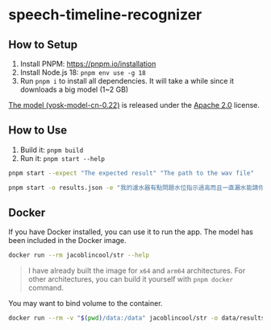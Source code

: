 # speech-timeline-recognizer

## How to Setup

1. Install PNPM: <https://pnpm.io/installation>
2. Install Node.js 18: `pnpm env use -g 18`
3. Run `pnpm i` to install all dependencies. It will take a while since it downloads a big model (1~2 GB)

[The model (vosk-model-cn-0.22)](https://alphacephei.com/vosk/models) is released under the [Apache 2.0](https://www.apache.org/licenses/LICENSE-2.0) license.

## How to Use

1. Build it: `pnpm build`
2. Run it: `pnpm start --help`

```sh
pnpm start --expect "The expected result" "The path to the wav file"
```

```sh
pnpm start -o results.json -e "我的濾水器有點問題水位指示過高而且一直漏水能請你禮拜二上午派工程師來看看嗎這個禮拜我只有那天有空請記得跟我確認時間非常感謝" data/sub-*/*_text-01.wav
```

## Docker

If you have Docker installed, you can use it to run the app. The model has been included in the Docker image.

```sh
docker run --rm jacoblincool/str --help
```

> I have already built the image for `x64` and `arm64` architectures. For other architectures, you can build it yourself with `pnpm docker` command.

You may want to bind volume to the container.

```sh
docker run --rm -v "$(pwd)/data:/data" jacoblincool/str -o data/results.json -e "我的濾水器有點問題水位指示過高而且一直漏水能請你禮拜二上午派工程師來看看嗎這個禮拜我只有那天有空請記得跟我確認時間非常感謝" data/sub-*/*_text-01.wav
```
